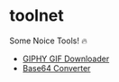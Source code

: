# toolnet
Some Noice Tools! 🔥

- [GIPHY GIF Downloader](https://piyushsuthar.github.com/toolnet/giphy-gif-downloader.html)
- [Base64 Converter](https://piyushsuthar.github.com/toolnet/base64-converter.html)
